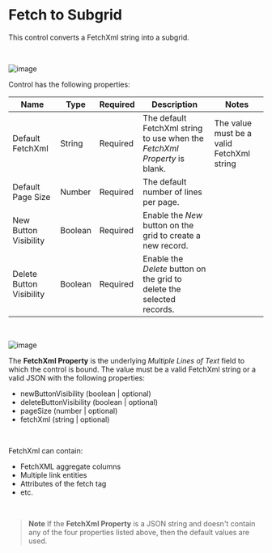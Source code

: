 # Fetch to Subgrid

This control converts a FetchXml string into a subgrid.

<br>

![image](https://user-images.githubusercontent.com/60586462/233370479-48bf93e7-022a-4362-bb9f-99dda8452359.png)

Control has the following properties:

| Name | Type | Required | Description | Notes |
| ------------- | ------------- | ------------- | ------------- | ------------- |
| Default FetchXml | String | Required | The default FetchXml string to use when the *FetchXml Property* is blank. | The value must be a valid FetchXml string |
| Default Page Size | Number | Required | The default number of lines per page. |  |
| New Button Visibility | Boolean | Required | Enable the *New* button on the grid to create a new record. |  |
| Delete Button Visibility | Boolean | Required | Enable the *Delete* button on the grid to delete the selected records. |  |

<br>

![image](https://user-images.githubusercontent.com/60586462/233362848-3acb9a0f-9478-4e54-8763-c84b98e93aa9.png)

The **FetchXml Property** is the underlying *Multiple Lines of Text* field to which the control is bound.
The value must be a valid FetchXml string or a valid JSON with the following properties:
- newButtonVisibility (boolean | optional)
- deleteButtonVisibility (boolean | optional)
- pageSize (number | optional)
- fetchXml (string | optional)

<br>

FetchXml can contain:
* FetchXML aggregate columns
* Multiple link entities
* Attributes of the fetch tag
* etc.

<br>

> **Note** If the **FetchXml Property** is a JSON string and doesn't contain any of the four properties listed above, then the default values are used.
